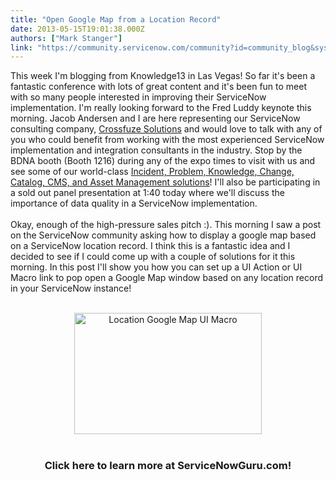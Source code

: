 ```yaml
---
title: "Open Google Map from a Location Record"
date: 2013-05-15T19:01:38.000Z
authors: ["Mark Stanger"]
link: "https://community.servicenow.com/community?id=community_blog&sys_id=195e6aaddbd0dbc01dcaf3231f96191b"
---
```

<p>This week I'm blogging from Knowledge13 in Las Vegas! So far it's been a fantastic conference with lots of great content and it's been fun to meet with so many people interested in improving their ServiceNow implementation. I'm really looking forward to the Fred Luddy keynote this morning. Jacob Andersen and I are here representing our ServiceNow consulting company, <a href="http://www.crossfuze.com" title="Crossfuze solutions" target="_blank">Crossfuze Solutions</a> and would love to talk with any of you who could benefit from working with the most experienced ServiceNow implementation and integration consultants in the industry. Stop by the BDNA booth (Booth 1216) during any of the expo times to visit with us and see some of our world-class <a href="http://www.crossfuze.com/solutions/turnkey-solutions" title="Crossfuze Turnkey Solutions" target="_blank">Incident, Problem, Knowledge, Change, Catalog, CMS, and Asset Management solutions</a>! I'll also be participating in a sold out panel presentation at 1:40 today where we'll discuss the importance of data quality in a ServiceNow implementation.<br /><br />Okay, enough of the high-pressure sales pitch :). This morning I saw a post on the ServiceNow community asking how to display a google map based on a ServiceNow location record. I think this is a fantastic idea and I decided to see if I could come up with a couple of solutions for it this morning. In this post I'll show you how you can set up a UI Action or UI Macro link to pop open a Google Map window based on any location record in your ServiceNow instance!<br /><br /><center><a href="http://www.servicenowguru.com/system-ui/ui-actions-system-ui/open-google-map-location-record/"><img src="http://www.servicenowguru.com/wp-content/uploads/2013/05/LocationGoogleMapMacro-300x194.jpg" alt="Location Google Map UI Macro" width="300" height="194" class="aligncenter size-medium wp-image-4913" /></a><br /><br /><h3>Click here to learn more at ServiceNowGuru.com!</h3><br /></center><br /><!--break--></p>